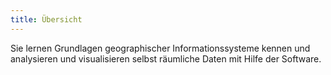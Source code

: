 ```yaml
---
title: Übersicht
---
```


Sie lernen Grundlagen geographischer Informationssysteme kennen und analysieren und visualisieren selbst räumliche Daten mit Hilfe der Software.

<!--more-->
